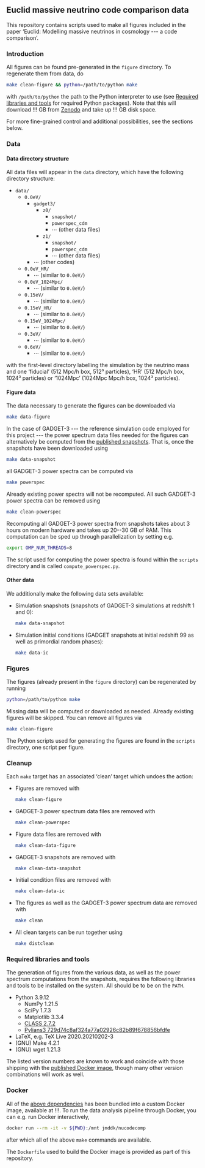 ## Euclid massive neutrino code comparison data
This repository contains scripts used to make all figures included in the
paper ‘Euclid: Modelling massive neutrinos in cosmology --- a code comparison’.



### Introduction
All figures can be found pre-generated in the `figure` directory. To
regenerate them from data, do
```bash
make clean-figure && python=/path/to/python make
```
with `/path/to/python` the path to the Python interpreter to use (see
[Required libraries and tools](#required-libraries-and-tools) for required
Python packages). Note that this will download !!! GB from
[Zenodo](https://zenodo.org/) and take up !!! GB disk space.

For more fine-grained control and additional possibilities,
see the sections below.



### Data

#### Data directory structure
All data files will appear in the `data` directory, which have the following
directory structure:
- `data/`
  - `0.0eV/`
    - `gadget3/`
      - `z0/`
        - `snapshot/`
        - `powerspec_cdm`
        - ⋯  (other data files)
      - `z1/`
        - `snapshot/`
        - `powerspec_cdm`
        - ⋯  (other data files)
    - ⋯  (other codes)
  - `0.0eV_HR/`
    - ⋯  (similar to `0.0eV/`)
  - `0.0eV_1024Mpc/`
    - ⋯  (similar to `0.0eV/`)
  - `0.15eV/`
    - ⋯  (similar to `0.0eV/`)
  - `0.15eV_HR/`
    - ⋯  (similar to `0.0eV/`)
  - `0.15eV_1024Mpc/`
    - ⋯  (similar to `0.0eV/`)
  - `0.3eV/`
    - ⋯  (similar to `0.0eV/`)
  - `0.6eV/`
    - ⋯  (similar to `0.0eV/`)

with the first-level directory labelling the simulation by the neutrino mass
and one ‘fiducial’ (512 Mpc/h box, 512³ particles), ‘HR’ (512 Mpc/h box,
1024³ particles) or ‘1024Mpc’ (1024Mpc Mpc/h box, 1024³ particles).


#### Figure data
The data necessary to generate the figures can be downloaded via
```bash
make data-figure
```
In the case of GADGET-3 --- the reference simulation code employed for this
project --- the power spectrum data files needed for the figures can
alternatively be computed from the [published snapshots](#other-data). That
is, once the snapshots have been downloaded using
```bash
make data-snapshot
```
all GADGET-3 power spectra can be computed via
```bash
make powerspec
```
Already existing power spectra will not be recomputed. All such GADGET-3 power
spectra can be removed using
```bash
make clean-powerspec
```
Recomputing all GADGET-3 power spectra from snapshots takes about 3 hours on
modern hardware and takes up 20--30 GB of RAM. This computation can be sped up
through parallelization by setting e.g.
```bash
export OMP_NUM_THREADS=8
```
The script used for computing the power spectra is found within the `scripts`
directory and is called `compute_powerspec.py`.



#### Other data
We additionally make the following data sets available:
- Simulation snapshots (snapshots of GADGET-3 simulations at redshift 1 and 0):
  ```bash
  make data-snapshot
  ```
- Simulation initial conditions (GADGET snapshots at initial redshift 99 as
  well as primordial random phases):
  ```bash
  make data-ic
  ```



### Figures
The figures (already present in the `figure` directory) can be regenerated by
running
```bash
python=/path/to/python make
```
Missing data will be computed or downloaded as needed.
Already existing figures will be skipped. You can remove all figures via
```bash
make clean-figure
```
The Python scripts used for generating the figures are found in the `scripts`
directory, one script per figure.



### Cleanup
Each `make` target has an associated ‘clean’ target which undoes the action:
- Figures are removed with
  ```bash
  make clean-figure
  ```
- GADGET-3 power spectrum data files are removed with
  ```bash
  make clean-powerspec
  ```
- Figure data files are removed with
  ```bash
  make clean-data-figure
  ```
- GADGET-3 snapshots are removed with
  ```bash
  make clean-data-snapshot
  ```
- Initial condition files are removed with
  ```bash
  make clean-data-ic
  ```
- The figures as well as the GADGET-3 power spectrum data are removed with
  ```bash
  make clean
  ```
- All clean targets can be run together using
  ```bash
  make distclean
  ```



### Required libraries and tools
The generation of figures from the various data, as well as the power spectrum
computations from the snapshots, requires the following libraries and tools to
be installed on the system. All should be to be on the `PATH`.
- Python 3.9.12
  - NumPy 1.21.5
  - SciPy 1.7.3
  - Matplotlib 3.3.4
  - [CLASS 2.7.2](https://github.com/lesgourg/class_public/tree/v2.7.2)
  - [Pylians3 729d74c8af324a77a02926c82b89f678856bfdfe](https://github.com/franciscovillaescusa/Pylians3/tree/729d74c8af324a77a02926c82b89f678856bfdfe)
- LaTeX, e.g. TeX Live 2020.20210202-3
- (GNU) Make 4.2.1
- (GNU) wget 1.21.3

The listed version numbers are known to work and coincide with those shipping
with the [published Docker image](#docker), though many other version
combinations will work as well.



### Docker
All of the [above dependencies](#required-libraries-and-tools) has been
bundled into a custom Docker image, available at !!!. To run the data analysis
pipeline through Docker, you can e.g. run Docker interactively,
```bash
docker run --rm -it -v ${PWD}:/mnt jmddk/nucodecomp
```
after which all of the above `make` commands are available.

The `Dockerfile` used to build the Docker image is provided as part of
this repository.

